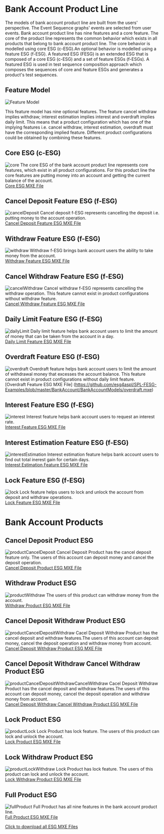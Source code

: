 # Bank Account Product Line

The models of bank account product line are built from the users' perspective. The Event Sequence graphs' events are selected from user events. Bank account product line has nine features and a core feature. The core of the product line represents the common behavior which exists in all products that belong to bank account product line. The core behavior is modelled using core ESG (c-ESG).An optional behavior is modelled using a feature ESG (f-ESG). A featured ESG (FESG) is an extended ESG that is composed of a core ESG (c-ESG) and a set of feature ESGs (f-ESGs). A featured ESG is used in test sequence composition approach which composes the sequences of core and feature ESGs and generates a product's test sequences.

## Feature Model

![Feature Model](https://github.com/esg4aspl/SPL-FESG-Examples/blob/master/BankAccount/BankAccountModelImages/BankAccount_FeatureModel.png)

This feature model has nine optional features. The feature cancel withdraw implies withdraw; interest estimation implies interest and overdraft implies daily limit. This means that a product configuration which has one of the implying features i.e. cancel withdraw, interest estimation, overdraft must have the corresponding implied feature. Different product configurations could be obtained by combining these features. 

## Core ESG (c-ESG)
 ![core](https://github.com/esg4aspl/SPL-FESG-Examples/blob/master/BankAccount/BankAccountModelImages/core.png)
 The core ESG of the bank account product line represents core features, which exist in all product configurations. For this product line the core features are putting money into an account and getting the current balance of the account.\
 [Core ESG MXE File](https://github.com/esg4aspl/SPL-FESG-Examples/blob/master/BankAccount/BankAccountModels/core.mxe)
 
 ## Cancel Deposit Feature ESG (f-ESG)
 ![cancelDeposit](https://github.com/esg4aspl/SPL-FESG-Examples/blob/master/BankAccount/BankAccountModelImages/cancelDeposit.png)
Cancel deposit f-ESG represents cancelling the deposit i.e. putting money to the account operation.\
 [Cancel Deposit Feature ESG MXE File](https://github.com/esg4aspl/SPL-FESG-Examples/blob/master/BankAccount/BankAccountModels/cancelDeposit.mxe)
 
 ## Withdraw Feature ESG (f-ESG)
 ![withdraw](https://github.com/esg4aspl/SPL-FESG-Examples/blob/master/BankAccount/BankAccountModelImages/withdraw.png)
 Withdraw f-ESG brings bank account users the ability to take money from the account.\
 [Withdraw Feature ESG MXE File](https://github.com/esg4aspl/SPL-FESG-Examples/blob/master/BankAccount/BankAccountModels/withdraw.mxe)
 
 ## Cancel Withdraw Feature ESG (f-ESG)
 ![cancelWithdraw](https://github.com/esg4aspl/SPL-FESG-Examples/blob/master/BankAccount/BankAccountModelImages/cancelWithdraw.png)
Cancel withdraw f-ESG represents cancelling the withdraw operation. This feature cannot exist in product configurations without withdraw feature.\
 [Cancel Withdraw Feature ESG MXE File](https://github.com/esg4aspl/SPL-FESG-Examples/blob/master/BankAccount/BankAccountModels/cancelWithdraw.mxe)
 
 ## Daily Limit Feature ESG (f-ESG)
 ![dailyLimit](https://github.com/esg4aspl/SPL-FESG-Examples/blob/master/BankAccount/BankAccountModelImages/dailyLimit.png)
  Daily limit feature helps bank account users to limit the amount of money that can be taken from the account in a day.\
  [Daily Limit Feature ESG MXE File](https://github.com/esg4aspl/SPL-FESG-Examples/blob/master/BankAccount/BankAccountModels/dailyLimit.mxe)
  
  ## Overdraft Feature ESG (f-ESG)
  ![overdraft](https://github.com/esg4aspl/SPL-FESG-Examples/blob/master/BankAccount/BankAccountModelImages/overdraft.png)
  Overdraft feature helps bank account users to limit the amount of withdrawal money that excesses the account balance. This feature cannot exist in product configurations without daily limit feature.\
  [Overdraft Feature ESG MXE File] (https://github.com/esg4aspl/SPL-FESG-Examples/blob/master/BankAccount/BankAccountModels/overdraft.mxe)
   
  ## Interest Feature ESG (f-ESG)
  ![interest](https://github.com/esg4aspl/SPL-FESG-Examples/blob/master/BankAccount/BankAccountModelImages/interest.png)
  Interest feature helps bank account users to request an interest rate.\
  [Interest Feature ESG MXE File](https://github.com/esg4aspl/SPL-FESG-Examples/blob/master/BankAccount/BankAccountModels/interest.mxe)
  
  ## Interest Estimation Feature ESG (f-ESG)
  ![interestEstimation](https://github.com/esg4aspl/SPL-FESG-Examples/blob/master/BankAccount/BankAccountModelImages/interestEstimation.png)
  Interest estimation feature helps bank account users to find out total inerest gain for certain days.\
  [Interest Estimation Feature ESG MXE File](https://github.com/esg4aspl/SPL-FESG-Examples/blob/master/BankAccount/BankAccountModels/interestEstimation.mxe)
  
  ## Lock Feature ESG (f-ESG)
  ![lock](https://github.com/esg4aspl/SPL-FESG-Examples/blob/master/BankAccount/BankAccountModelImages/lock.png)
  Lock feature helps users to lock and unlock the account from deposit and withdraw operations.\
  [Lock Feature ESG MXE File](https://github.com/esg4aspl/SPL-FESG-Examples/blob/master/BankAccount/BankAccountModels/lock.mxe)
  
  # Bank Account Products
  
  ## Cancel Deposit Product ESG
  ![productCancelDeposit](https://github.com/esg4aspl/SPL-FESG-Examples/blob/master/BankAccount/BankAccountModelImages/bankAccountProduct_cancelDeposit.png)
  Cancel Deposit Product has the cancel deposit feature only. The users of this account can deposit money and cancel the deposit operation.\
  [Cancel Deposit Product ESG MXE File](https://github.com/esg4aspl/SPL-FESG-Examples/blob/master/BankAccount/BankAccountModels/bankAccountProduct_cancelDeposit.mxe)
  
## Withdraw Product ESG
![productWithdraw](https://github.com/esg4aspl/SPL-FESG-Examples/blob/master/BankAccount/BankAccountModelImages/bankAccountProduct_withdraw.png)
The users of this product can withdraw money from the account.\
[Withdraw Product ESG MXE File](https://github.com/esg4aspl/SPL-FESG-Examples/blob/master/BankAccount/BankAccountModels/bankAccountProduct_withdraw.mxe)

## Cancel Deposit Withdraw Product ESG
![productCancelDepositWithdraw](https://github.com/esg4aspl/SPL-FESG-Examples/blob/master/BankAccount/BankAccountModelImages/bankAccountProduct_cancelDepositWithdraw.png)
Cacel Deposit Withdraw Product has the cancel deposit and withdraw features.The users of this account can deposit money, cancel the deposit operation and withdraw money from account.\
[Cancel Deposit Withdraw Product ESG MXE File](https://github.com/esg4aspl/SPL-FESG-Examples/blob/master/BankAccount/BankAccountModels/bankAccountProduct_cancelDepositWithdraw.mxe)

## Cancel Deposit Withdraw Cancel Withdraw Product ESG
![productCancelDepositWithdrawCancelWithdraw](https://github.com/esg4aspl/SPL-FESG-Examples/blob/master/BankAccount/BankAccountModelImages/bankAccountProduct_cancelDepositWithdrawCancelWithdraw.png)
Cacel Deposit Withdraw Product has the cancel deposit and withdraw features.The users of this account can deposit money, cancel the deposit operation and withdraw money from account.\
[Cancel Deposit Withdraw Cancel Withdraw Product ESG MXE File](https://github.com/esg4aspl/SPL-FESG-Examples/blob/master/BankAccount/BankAccountModels/bankAccountProduct_cancelDepositWithdrawCancelWithdraw.mxe)

## Lock Product ESG
![productLock](https://github.com/esg4aspl/SPL-FESG-Examples/blob/master/BankAccount/BankAccountModelImages/bankAccountProduct_lock.png)
Lock Product has lock feature. The users of this product can lock and unlock the account. \
[Lock Product ESG MXE File](https://github.com/esg4aspl/SPL-FESG-Examples/blob/master/BankAccount/BankAccountModels/bankAccountProduct_lock.mxe)

## Lock Withdraw Product ESG
![productLockWithdraw](https://github.com/esg4aspl/SPL-FESG-Examples/blob/master/BankAccount/BankAccountModelImages/bankAccountProduct_lockWithdraw.png)
Lock Product has lock feature. The users of this product can lock and unlock the account.\
[Lock Withdraw Product ESG MXE File](https://github.com/esg4aspl/SPL-FESG-Examples/blob/master/BankAccount/BankAccountModels/bankAccountProduct_lockWithdraw.mxe)

## Full Product ESG
![fullProduct](https://github.com/esg4aspl/SPL-FESG-Examples/blob/master/BankAccount/BankAccountModelImages/bankAccountProduct_fullProduct.png)
Full Product has all nine features in the bank account product line.\
[Full Product ESG MXE File](https://github.com/esg4aspl/SPL-FESG-Examples/blob/master/BankAccount/BankAccountModels/bankAccountProduct_fullProduct.mxe)

[Click to download all ESG MXE Files](https://github.com/esg4aspl/SPL-FESG-Examples/blob/master/BankAccount/BankAccountModels/BankAccountAllModels.zip)
